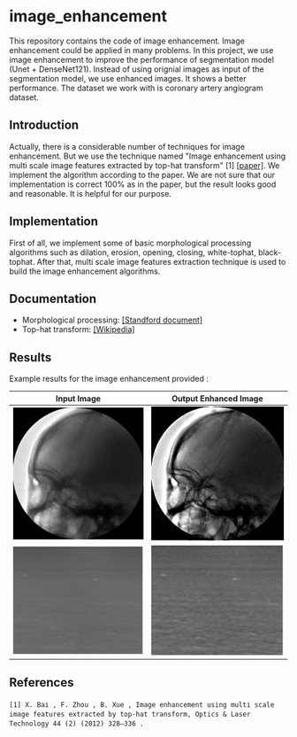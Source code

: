 # image_enhancement
This repository contains the code of image enhancement. Image enhancement could be applied in many problems. In this project, we use image enhancement to improve the performance of segmentation model (Unet + DenseNet121). Instead of using orignial images as input of the segmentation model, we use enhanced images. It shows a better performance. The dataset we work with is coronary artery angiogram dataset.

## Introduction
Actually, there is a considerable number of techniques for image enhancement. But we use the technique named "Image enhancement using multi scale image features extracted
by top-hat transform" [1] [[paper]](https://www.sciencedirect.com/science/article/abs/pii/S0030399211001988). We implement the algorithm according to the paper. We are not sure that our implementation is correct 100% as in the paper, but the result looks good and reasonable. It is helpful for our purpose.

## Implementation
First of all, we implement some of basic morphological processing algorithms such as dilation, erosion, opening, closing, white-tophat, black-tophat. After that, multi scale image features extraction technique is used to build the image enhancement algorithms.

## Documentation
* Morphological processing: [[Standford document]](https://web.stanford.edu/class/ee368/Handouts/Lectures/2019_Winter/7-Morphological.pdf)
* Top-hat transform: [[Wikipedia]](https://en.wikipedia.org/wiki/Top-hat_transform)

## Results
Example results for the image enhancement provided :

Input Image            |  Output Enhanced Image
:-------------------------:|:-------------------------:
![](images/01.jpg)  |  ![](images/01_.png)
![](images/02.jpg)  |  ![](images/02_.png)

## References
`
[1] X. Bai , F. Zhou , B. Xue , Image enhancement using multi scale image features extracted by top-hat transform, Optics & Laser Technology 44 (2) (2012) 328–336 . 
`


